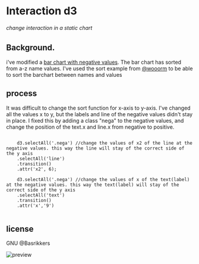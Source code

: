 # Interaction d3
###### change interaction in a static chart

## Background.
i've modified a [bar chart with negative values](https://bl.ocks.org/ch-bu/f3d1fc6e905f80b0706663fbefe317bc). The bar chart  has sorted from a-z name values.
I've used the sort example from [@wooorm](https://cmda-fe3.github.io/course-17-18/class-4/sort/) to be able to sort the barchart between names and values

## process

It was difficult to change the sort function for x-axis to y-axis. I've changed all the values x to y, but the labels and line of the negative values didn't stay in place.
I fixed this by adding a class "nega" to the negative values, and change the position of the text.x and line.x from negative to positive.

```JS

    d3.selectAll('.nega') //change the values of x2 of the line at the negative values. this way the line will stay of the correct side of the y axis
    .selectAll('line')
    .transition()
    .attr('x2', 6);

    d3.selectAll('.nega') //change the values of x of the text(label) at the negative values. this way the text(label) will stay of the correct side of the y axis
    .selectAll('text')
    .transition()
    .attr('x','9')
    
```

## license

GNU @Basrikkers

![preview](preview.png)
